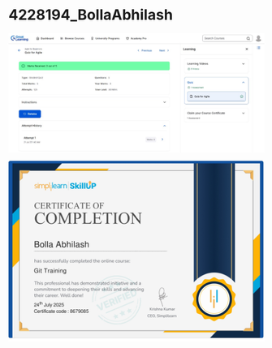 # 4228194_BollaAbhilash

![Great Learning Certificate](SDLC/Sdlc.jpg)

![Git Simple Learn Certificate](Git/Git_simplelearn_certificate.jpg)
